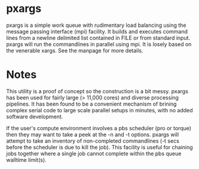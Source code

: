 pxargs
======

pxargs is a simple work queue with rudimentary load balancing using the message passing interface (mpi) facility.
It builds and executes command lines from a newline delimited list contained in FILE or from standard input. pxargs will
run the commandlines in parallel using mpi. It is losely based on the venerable xargs. See the manpage for more details.

Notes
==

This utility is a proof of concept so the construction is a bit messy. pxargs has been used for fairly large (> 11,000 cores)
and diverse processing pipelines. It has been found to be a convenient mechanism of brining complex serial code to large scale
parallel setups in minutes, with no added software development.

If the user's compute environment involves a pbs scheduler (pro or torque) then they may want to take a peek at the -n 
and -t options. pxargs will attempt to take an inventory of non-completed commandlines (-t secs before the scheduler 
is due to kill the job). This facility is useful for chaining jobs together where a single job cannot complete within 
the pbs queue walltime limit(s).

